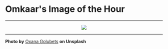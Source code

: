 # Omkaar's Image of the Hour

---

<div align="center">

<a href="https://unsplash.com/photos/wavy-blue-lines-against-a-dark-background-MNsXlmQ3r1g">
  <img src="https://images.unsplash.com/photo-1752606402432-9eeb131c6101?crop=entropy&cs=tinysrgb&fit=max&fm=jpg&ixid=M3w3NjA2Nzh8MHwxfHJhbmRvbXx8fHx8fHx8fDE3NTMwNDUyMDB8&ixlib=rb-4.1.0&q=80&w=1080" style="max-width:100%; height:auto;">
</a>



</div>

---

**Photo by** [Oxana Golubets](https://unsplash.com/@ok_milka) **on Unsplash**
